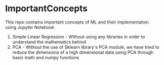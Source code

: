 # ImportantConcepts

This repo contains important concepts of ML and their implementation using Jupyter Notebook

1. Simple Linear Regression - Without using any libraries in order to understand the mathematics behind
2. PCA - Without the use of Sklearn library's PCA module, we have tried to reduce the dimensions of a high dimensional data using PCA through basic math and numpy functions
